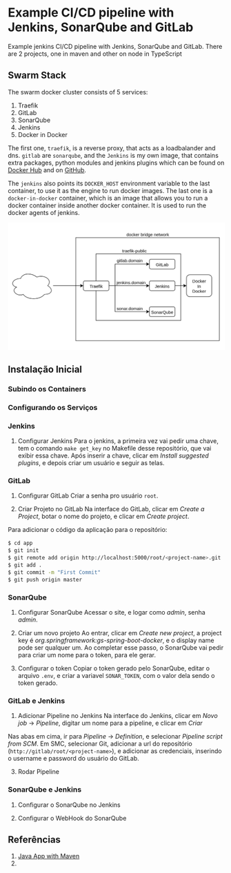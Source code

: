 # Example CI/CD pipeline with Jenkins, SonarQube and GitLab

Example jenkins CI/CD pipeline with Jenkins, SonarQube and GitLab.
There are 2 projects, one in maven and other on node in TypeScript

## Swarm Stack

The swarm docker cluster consists of 5 services:

1. Traefik
2. GitLab
3. SonarQube
4. Jenkins
5. Docker in Docker

The first one, `traefik`, is a reverse proxy, that acts as a loadbalander
and dns. `gitlab` are `sonarqube`, and the `Jenkins` is my own image, that
contains extra packages, python modules and jenkins plugins which can be
found on [Docker Hub](https://hub.docker.com/r/lucastercas/jenkins) and
on [GitHub](https://github.com/lucastercas/docker-images).

The `jenkins` also points its `DOCKER_HOST` environment variable to
the last container, to use it as the engine to run docker images.
The last one is a `docker-in-docker` container, which is an image that
allows you to run a docker container inside another docker container. It
is used to run the docker agents of jenkins.

![Container Diagram](docs/image1.png)

## Instalação Inicial

### Subindo os Containers

### Configurando os Serviços

### Jenkins

1. Configurar Jenkins
   Para o jenkins, a primeira vez vai pedir uma chave, tem o comando
   `make get_key` no Makefile desse repositório, que vai exibir essa chave.
   Após inserir a chave, clicar em _Install suggested plugins_, e depois
   criar um usuário e seguir as telas.

### GitLab

1. Configurar GitLab
   Criar a senha pro usuário `root`.

1. Criar Projeto no GitLab
   Na interface do GitLab, clicar em _Create a Project_, botar o nome do
   projeto, e clicar em _Create project_.

Para adicionar o código da aplicação para o repositório:

```bash
$ cd app
$ git init
$ git remote add origin http://localhost:5000/root/<project-name>.git
$ git add .
$ git commit -m "First Commit"
$ git push origin master
```

### SonarQube

1. Configurar SonarQube
   Acessar o site, e logar como _admin_, senha _admin_.

2. Criar um novo projeto
   Ao entrar, clicar em _Create new project_, a project key é
   _org.springframework:gs-spring-boot-docker_, e o display name
   pode ser qualquer um. Ao completar esse passo, o SonarQube
   vai pedir para criar um nome para o token, para ele gerar.

3. Configurar o token
   Copiar o token gerado pelo SonarQube, editar o arquivo
   `.env`, e criar a variavel `SONAR_TOKEN`, com o valor
   dela sendo o token gerado.

### GitLab e Jenkins

1. Adicionar Pipeline no Jenkins
   Na interface do Jenkins, clicar em _Novo job_ -> _Pipeline_, digitar um nome
   para a pipeline, e clicar em _Criar_

Nas abas em cima, ir para _Pipeline_ -> _Definition_, e selecionar
_Pipeline script from SCM_. Em SMC, selecionar Git, adicionar a
url do repositório (`http://gitlab/root/<project-name>`), e adicionar
as credenciais, inserindo o username e password do usuário
do GitLab.

3. Rodar Pipeline

### SonarQube e Jenkins

1. Configurar o SonarQube no Jenkins

2. Configurar o WebHook do SonarQube

## Referências

1. [Java App with Maven](https://www.jenkins.io/doc/tutorials/build-a-java-app-with-maven/)
2.
